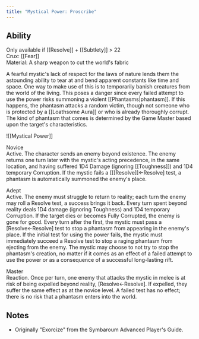 ```yaml
---
title: "Mystical Power: Proscribe"
---
```

## Ability
Only available if [[Resolve]] + [[Subtlety]] > 22<br>Crux: [[Fear]]<br>Material: A sharp weapon to cut the world's fabric

A fearful mystic's lack of respect for the laws of nature lends them the astounding ability to tear at and bend apparent constants like time and space. One way to make use of this is to temporarily banish creatures from the world of the living. This poses a danger since every failed attempt to use the power risks summoning a violent [[Phantasms|phantasm]]. If this happens, the phantasm attacks a random victim, though not someone who is protected by a [[Loathsome Aura]] or who is already thoroughly corrupt. The kind of phantasm that comes is determined by the Game Master based upon the target's characteristics.

![[Mystical Power]]

Novice<br>Active. The character sends an enemy beyond existence. The enemy returns one turn later with the mystic's acting precedence, in the same location, and having suffered 1D4 Damage (ignoring [[Toughness]]) and 1D4 temporary Corruption. If the mystic fails a \[[[Resolve]]←Resolve\] test, a phantasm is automatically summoned the enemy's place.

Adept<br>Active. The enemy must struggle to return to reality; each turn the enemy may roll a Resolve test, a success brings it back. Every turn spent beyond reality deals 1D4 damage (ignoring Toughness) and 1D4 temporary Corruption. If the target dies or becomes Fully Corrupted, the enemy is gone for good. Every turn after the first, the mystic must pass a \[Resolve←Resolve\] test to stop a phantasm from appearing in the enemy's place. If the initial test for using the power fails, the mystic must immediately succeed a Resolve test to stop a raging phantasm from ejecting from the enemy. The mystic may choose to not try to stop the phantasm's creation, no matter if it comes as an effect of a failed attempt to use the power or as a consequence of a successful long-lasting rift.

Master<br>Reaction. Once per turn, one enemy that attacks the mystic in melee is at risk of being expelled beyond reality, \[Resolve←Resolve\]. If expelled, they suffer the same effect as at the novice level. A failed test has no effect; there is no risk that a phantasm enters into the world.
## Notes
* Originally "Exorcize" from the Symbaroum Advanced Player's Guide.
